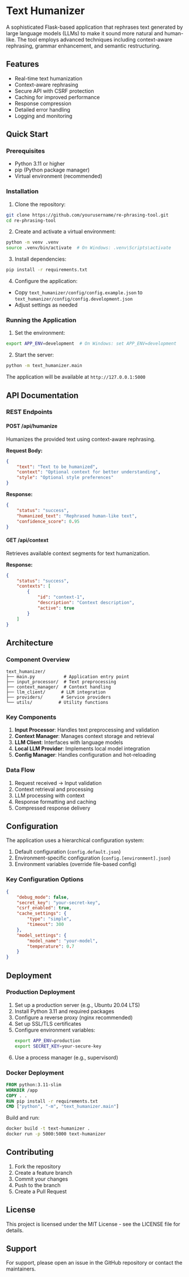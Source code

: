 # Text Humanizer

A sophisticated Flask-based application that rephrases text generated by large language models (LLMs) to make it sound more natural and human-like. The tool employs advanced techniques including context-aware rephrasing, grammar enhancement, and semantic restructuring.

## Features

- Real-time text humanization
- Context-aware rephrasing
- Secure API with CSRF protection
- Caching for improved performance
- Response compression
- Detailed error handling
- Logging and monitoring

## Quick Start

### Prerequisites

- Python 3.11 or higher
- pip (Python package manager)
- Virtual environment (recommended)

### Installation

1. Clone the repository:
```bash
git clone https://github.com/yourusername/re-phrasing-tool.git
cd re-phrasing-tool
```

2. Create and activate a virtual environment:
```bash
python -m venv .venv
source .venv/bin/activate  # On Windows: .venv\Scripts\activate
```

3. Install dependencies:
```bash
pip install -r requirements.txt
```

4. Configure the application:
- Copy `text_humanizer/config/config.example.json` to `text_humanizer/config/config.development.json`
- Adjust settings as needed

### Running the Application

1. Set the environment:
```bash
export APP_ENV=development  # On Windows: set APP_ENV=development
```

2. Start the server:
```bash
python -m text_humanizer.main
```

The application will be available at `http://127.0.0.1:5000`

## API Documentation

### REST Endpoints

#### POST /api/humanize
Humanizes the provided text using context-aware rephrasing.

**Request Body:**
```json
{
    "text": "Text to be humanized",
    "context": "Optional context for better understanding",
    "style": "Optional style preferences"
}
```

**Response:**
```json
{
    "status": "success",
    "humanized_text": "Rephrased human-like text",
    "confidence_score": 0.95
}
```

#### GET /api/context
Retrieves available context segments for text humanization.

**Response:**
```json
{
    "status": "success",
    "contexts": [
        {
            "id": "context-1",
            "description": "Context description",
            "active": true
        }
    ]
}
```

## Architecture

### Component Overview

```
text_humanizer/
├── main.py           # Application entry point
├── input_processor/  # Text preprocessing
├── context_manager/  # Context handling
├── llm_client/      # LLM integration
├── providers/       # Service providers
└── utils/          # Utility functions
```

### Key Components

1. **Input Processor**: Handles text preprocessing and validation
2. **Context Manager**: Manages context storage and retrieval
3. **LLM Client**: Interfaces with language models
4. **Local LLM Provider**: Implements local model integration
5. **Config Manager**: Handles configuration and hot-reloading

### Data Flow

1. Request received → Input validation
2. Context retrieval and processing
3. LLM processing with context
4. Response formatting and caching
5. Compressed response delivery

## Configuration

The application uses a hierarchical configuration system:

1. Default configuration (`config.default.json`)
2. Environment-specific configuration (`config.[environment].json`)
3. Environment variables (override file-based config)

### Key Configuration Options

```json
{
    "debug_mode": false,
    "secret_key": "your-secret-key",
    "csrf_enabled": true,
    "cache_settings": {
        "type": "simple",
        "timeout": 300
    },
    "model_settings": {
        "model_name": "your-model",
        "temperature": 0.7
    }
}
```

## Deployment

### Production Deployment

1. Set up a production server (e.g., Ubuntu 20.04 LTS)
2. Install Python 3.11 and required packages
3. Configure a reverse proxy (nginx recommended)
4. Set up SSL/TLS certificates
5. Configure environment variables:
   ```bash
   export APP_ENV=production
   export SECRET_KEY=your-secure-key
   ```
6. Use a process manager (e.g., supervisord)

### Docker Deployment

```dockerfile
FROM python:3.11-slim
WORKDIR /app
COPY . .
RUN pip install -r requirements.txt
CMD ["python", "-m", "text_humanizer.main"]
```

Build and run:
```bash
docker build -t text-humanizer .
docker run -p 5000:5000 text-humanizer
```

## Contributing

1. Fork the repository
2. Create a feature branch
3. Commit your changes
4. Push to the branch
5. Create a Pull Request

## License

This project is licensed under the MIT License - see the LICENSE file for details.

## Support

For support, please open an issue in the GitHub repository or contact the maintainers.

